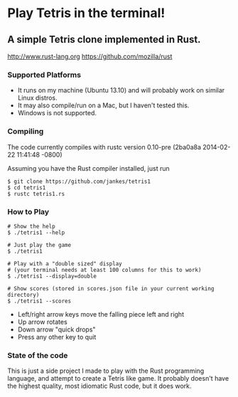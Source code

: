 # Play Tetris in the terminal!

## A simple Tetris clone implemented in Rust.

http://www.rust-lang.org
https://github.com/mozilla/rust

### Supported Platforms

* It runs on my machine (Ubuntu 13.10) and will probably work on similar Linux distros.
* It may also compile/run on a Mac, but I haven't tested this.
* Windows is not supported.

### Compiling

The code currently compiles with rustc version 0.10-pre (2ba0a8a 2014-02-22 11:41:48 -0800)

Assuming you have the Rust compiler installed, just run
    
    $ git clone https://github.com/jankes/tetris1
    $ cd tetris1
    $ rustc tetris1.rs

### How to Play

    # Show the help
    $ ./tetris1 --help

    # Just play the game
    $ ./tetris1
    
    # Play with a "double sized" display
    # (your terminal needs at least 100 columns for this to work)
    $ ./tetris1 --display=double
    
    # Show scores (stored in scores.json file in your current working directory)
    $ ./tetris1 --scores
    
- Left/right arrow keys move the falling piece left and right
- Up arrow rotates
- Down arrow "quick drops"
- Press any other key to quit

### State of the code

This is just a side project I made to play with the Rust programming language, and attempt to create a Tetris like game. It probably doesn't have the highest quality, most idiomatic Rust code, but it does work.
